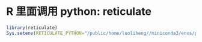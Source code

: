 # R 里面调用 python: reticulate

```R
library(reticulate)
Sys.setenv(RETICULATE_PYTHON="/public/home/luoliheng//miniconda3/envs/py1/bin/python")
```
